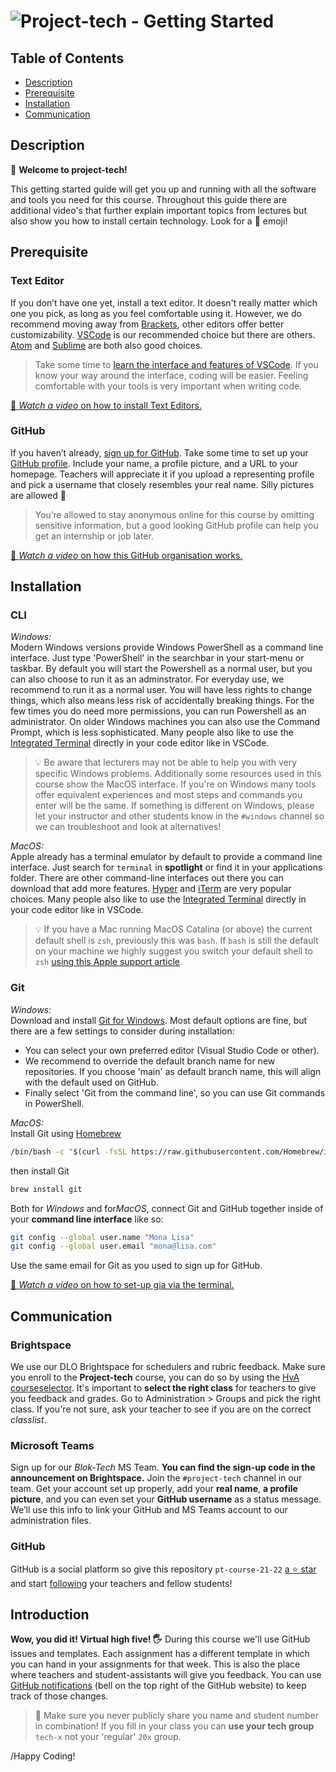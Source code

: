 # ![Project-tech - Getting Started][banner-guide]

## Table of Contents

*   [Description](#description)
*   [Prerequisite](#Prerequisite)
*   [Installation](#installation)
*   [Communication](#communication)

## Description

👋 **Welcome to project-tech!** 

This getting started guide will get you up and running with all the software and tools you need for this course. Throughout this guide there are additional video's that further explain important topics from lectures but also show you how to install certain technology. Look for a 🎦 emoji!

## Prerequisite

### Text Editor

If you don’t have one yet, install a text editor. It doesn't really matter which one you pick, as long as you feel comfortable using it. However, we do recommend moving away from [Brackets](http://brackets.io/), other editors offer better customizability. [VSCode](https://code.visualstudio.com/) is our recommended choice but there are others.  [Atom](https://atom.io) and [Sublime](https://www.sublimetext.com) are both also good choices. 

> Take some time to [learn the interface and features of VSCode][learnvs]. If you know your way around the interface, coding will be easier. Feeling comfortable with your tools is very important when writing code.

[🎦 _Watch a video_ on how to install Text Editors.][videotext]

### GitHub

If you haven’t already, [sign up for
GitHub](https://help.github.com/articles/signing-up-for-a-new-github-account/). Take some time to set up your [GitHub profile](https://github.com/settings/profile).
Include your name, a profile picture, and a URL to your homepage. Teachers will appreciate it if you upload a representing profile and pick a username that closely resembles your real name. Silly pictures are allowed 🤪

> You’re allowed to stay anonymous online for this course by omitting sensitive information, but a good looking GitHub profile can help you get an internship or job later. 

[🎦 _Watch a video_ on how this GitHub organisation works.][videoorg]

## Installation

### CLI

*Windows:*  
Modern Windows versions provide Windows PowerShell as a command line interface. Just type 'PowerShell' in the searchbar in your start-menu or taskbar. By default you will start the Powershell as a normal user, but you can also choose to run it as an adminstrator. For everyday use, we recommend to run it as a normal user. You will have less rights to change things, which also means less risk of accidentally breaking things. For the few times you do need more permissions, you can run Powershell as an administrator. On older Windows machines you can also use the Command Prompt, which is less sophisticated. Many people also like to use the [Integrated Terminal](https://code.visualstudio.com/docs/editor/integrated-terminal) directly in your code editor like in VSCode.

> 💡 Be aware that lecturers may not be able to help you with very specific Windows problems. Additionally some resources used in this course show the MacOS interface. If you're on Windows many tools offer equivalent experiences and most steps and commands you enter will be the same. If something is different on Windows, please let your instructor and other students know in the `#windows` channel so we can troubleshoot and look at alternatives!

*MacOS:*  
Apple already has a terminal emulator by default to provide a command line interface. Just search for `terminal` in **spotlight** or find it in your applications folder. There are other command-line interfaces out there you can download that add more features. [Hyper](https://hyper.is/) and [iTerm](https://iterm2.com/) are very popular choices. Many people also like to use the [Integrated Terminal](https://code.visualstudio.com/docs/editor/integrated-terminal) directly in your code editor like in VSCode.

> 💡 If you have a Mac running MacOS Catalina (or above) the current default shell is `zsh`, previously this was `bash`. If `bash` is still the default on your machine we highly suggest you switch your default shell to `zsh` [using this Apple support article](https://support.apple.com/en-us/HT208050).

### Git

*Windows:*  
Download and install [Git for Windows](https://gitforwindows.org/). Most default options are fine, but there are a few settings to consider during installation:
* You can select your own preferred editor (Visual Studio Code or other).
* We recommend to override the default branch name for new repositories. If you choose 'main' as default branch name, this will align with the default used on GitHub.
* Finally select 'Git from the command line', so you can use Git commands in PowerShell.

*MacOS:*  
Install Git using [Homebrew](https://brew.sh/)

```sh
/bin/bash -c "$(curl -fsSL https://raw.githubusercontent.com/Homebrew/install/HEAD/install.sh)"
```

then install Git

```sh
brew install git
```

Both for *Windows* and for*MacOS*, connect Git and GitHub together inside of your **command line interface** like so:

```sh
git config --global user.name "Mona Lisa"
git config --global user.email "mona@lisa.com"
```

Use the same email for Git as you used to sign up for GitHub.

[🎦 _Watch a video_ on how to set-up gia via the terminal.][videogit]


## Communication

### Brightspace

We use our DLO Brightspace for schedulers and rubric feedback. Make sure you enroll to the **Project-tech** course, you can do so by using the [HvA courseselector][course]. It's important to **select the right class** for teachers to give you feedback and grades. Go to Administration > Groups and pick the right class. If you're not sure, ask your teacher to see if you are on the correct _classlist_.

### Microsoft Teams

Sign up for our _Blok-Tech_ MS Team. **You can find the sign-up code in the announcement on Brightspace.** Join the `#project-tech` channel in our team. Get your account set up properly, add your  **real name**, **a profile picture**, and you can even set your **GitHub username** as a status message. We’ll use this info to link your GitHub and MS Teams account to our administration files.

### GitHub

GitHub is a social platform so give this repository `pt-course-21-22` [a ⭐ star][star] and start [following][follow] your teachers and fellow students!


## Introduction

**Wow, you did it! Virtual high five! 🖐** During this course we'll use GitHub issues and templates. Each assignment has a different template in which you can hand in your assignments for that week. This is also the place where teachers and student-assistants will give you feedback. You can use [GitHub notifications][notifications] (bell on the top right of the GitHub website) to keep track of those changes.

> 🚨 Make sure you never publicly share you name and student number in combination! If you fill in your class you can **use your tech group** `tech-x` not your 'regular' `20x` group.

/Happy Coding!

[banner-guide]: https://cmda-bt.github.io/pt-course-21-22/assets/banner-guide.svg
[examples]: examples
[stackoverflow]: https://stackoverflow.com
[duckduckgo]: https://duckduckgo.com
[synopsis]: #synopsis
[terminal]: https://github.com/microsoft/terminal

[notifications]: https://help.github.com/en/github/managing-subscriptions-and-notifications-on-github/configuring-notifications
[course]: https://courseselector.mijnhva.nl/nl#/CourseSelector/78076118-8f51-e911-a82e-000d3a29a761/2019-2020
[star]: https://docs.github.com/en/free-pro-team@latest/github/getting-started-with-github/saving-repositories-with-stars
[follow]: https://docs.github.com/en/free-pro-team@latest/github/getting-started-with-github/following-people
[videoask]: https://www.youtube.com/watch?v=0CARthL2RPo
[videotext]: https://www.youtube.com/watch?v=a2A_AGAnNjQ
[videoorg]: https://www.youtube.com/watch?v=8w69jLPpPXM
[videogit]: https://www.youtube.com/watch?v=Qq39mizx5kE
[issues]: https://github.com/cmda-bt/pt-course-21-22/issues/new/choose
[learnvs]: https://code.visualstudio.com/learntocode
